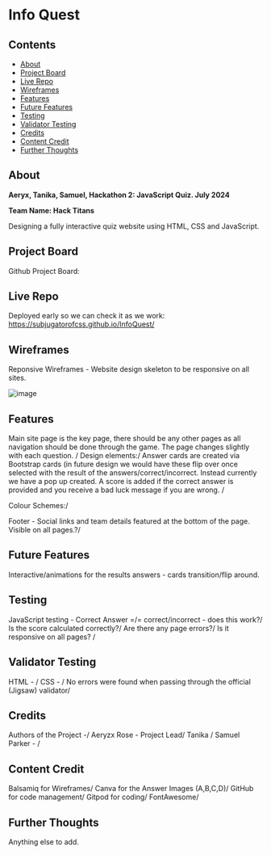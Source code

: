 # Info Quest

## Contents
- [About](#about)
- [Project Board](#Project-Board)
- [Live Repo](#Live-Repo)
- [Wireframes](#Wireframes)
- [Features](#Features)
- [Future Features](#Future-Features)
- [Testing](#Testing)
- [Validator Testing](#Validator-Testing)
- [Credits](#Credits)
- [Content Credit](#Content-Credit)
- [Further Thoughts](#Further-Thoughts)

## About

**Aeryx, Tanika, Samuel, Hackathon 2: JavaScript Quiz. July 2024**

**Team Name: Hack Titans**

Designing a fully interactive quiz website using HTML, CSS and JavaScript.

## Project Board
Github Project Board: 

## Live Repo
Deployed early so we can check it as we work: https://subjugatorofcss.github.io/InfoQuest/

## Wireframes 

Reponsive Wireframes - Website design skeleton to be responsive on all sites.

![image](https://github.com/SubjugatorofCSS/InfoQuest/blob/main/Media/Basic%20layout%20(responsive).png)

## Features

Main site page is the key page, there should be any other pages as all navigation should be done through the game. The page changes slightly with each question. /
Design elements:/
Answer cards are created via Bootstrap cards (in future design we would have these flip over once selected with the result of the answers/correct/incorrect. Instead currently we have a pop up created. A score is added if the correct answer is provided and you receive a bad luck message if you are wrong. /

Colour Schemes:/

Footer - Social links and team details featured at the bottom of the page. Visible on all pages.?/

## Future Features
Interactive/animations for the results answers - cards transition/flip around. 

## Testing
JavaScript testing - Correct Answer =/= correct/incorrect - does this work?/
Is the score calculated correctly?/
Are there any page errors?/
Is it responsive on all pages? /

## Validator Testing
HTML - /
CSS - /
No errors were found when passing through the official (Jigsaw) validator/

## Credits
Authors of the Project -/
Aeryzx Rose - Project Lead/
Tanika /
Samuel Parker - /

## Content Credit
Balsamiq for Wireframes/
Canva for the Answer Images (A,B,C,D)/
GitHub for code management/
Gitpod for coding/
FontAwesome/


## Further Thoughts
Anything else to add.

### 
